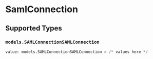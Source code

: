 # SamlConnection


## Supported Types

### `models.SAMLConnectionSAMLConnection`

```python
value: models.SAMLConnectionSAMLConnection = /* values here */
```


